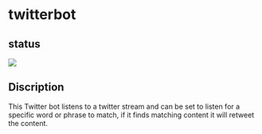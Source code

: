 # twitterbot

## status

![](https://github.com/amila-ku/twitterbot/workflows/build/badge.svg)

## Discription

This Twitter bot listens to a twitter stream and can be set to listen for a specific word or phrase to match, if it finds matching content it will retweet the content.
